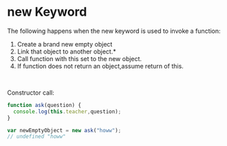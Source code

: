 # new Keyword
The following happens when the new keyword is used to invoke a function:
1. Create a brand new empty object
2. Link that object to another object.*
3. Call function with this set to the new object.
4. If function does not return an object,assume return of this.

</br>

Constructor call:
```javascript
function ask(question) {
  console.log(this.teacher,question);
}

var newEmptyObject = new ask("howw");
// undefined "howw"
```
